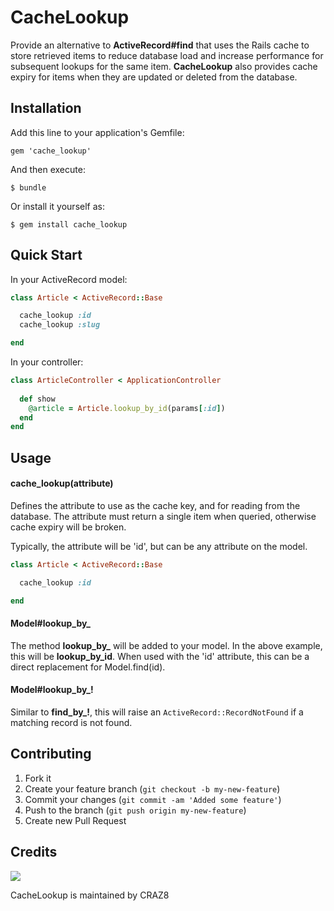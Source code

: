 # CacheLookup

Provide an alternative to **ActiveRecord#find** that uses the Rails cache to store retrieved items to reduce database load and increase
performance for subsequent lookups for the same item.  **CacheLookup** also provides cache expiry for items when they are updated
or deleted from the database. 

## Installation

Add this line to your application's Gemfile:

    gem 'cache_lookup'

And then execute:

    $ bundle

Or install it yourself as:

    $ gem install cache_lookup

## Quick Start

In your ActiveRecord model:

```ruby
class Article < ActiveRecord::Base

  cache_lookup :id
  cache_lookup :slug

end
```

In your controller:

```ruby
class ArticleController < ApplicationController
  
  def show
    @article = Article.lookup_by_id(params[:id])
  end
end
```

## Usage

#### cache_lookup(attribute)

Defines the attribute to use as the cache key, and for reading from the database.  The attribute must return a single item when queried, otherwise 
cache expiry will be broken.

Typically, the attribute will be 'id', but can be any attribute on the model.

```ruby
class Article < ActiveRecord::Base

  cache_lookup :id

end
```

#### Model#lookup_by_<attribute>

The method **lookup_by_<attribute>** will be added to your model.  In the above example, this will be **lookup_by_id**.  When used with the 'id' attribute,
this can be a direct replacement for Model.find(id).

#### Model#lookup_by_<attribute>!

Similar to **find_by_<attribute>!**, this will raise an `ActiveRecord::RecordNotFound` if a matching record is not found.

## Contributing

1. Fork it
2. Create your feature branch (`git checkout -b my-new-feature`)
3. Commit your changes (`git commit -am 'Added some feature'`)
4. Push to the branch (`git push origin my-new-feature`)
5. Create new Pull Request

## Credits

[<img src="http://d1za39ny3bo0r4.cloudfront.net/assets/craz8-logo-8e807e1c44376d564da419a6d82ec5be.png">](http://craz8.com)

CacheLookup is maintained by CRAZ8
